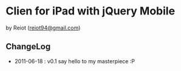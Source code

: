 # Clien for iPad with jQuery Mobile

by Reiot (reiot94@gmail.com)

## ChangeLog

 - 2011-06-18 : v0.1 say hello to my masterpiece :P